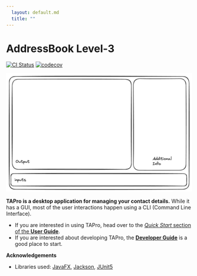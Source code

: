 ```yaml
---
  layout: default.md
  title: ""
---
```


# AddressBook Level-3

[![CI Status](https://github.com/AY2324S2-CS2103T-F13-1/tp/workflows/Java%20CI/badge.svg)](https://github.com/se-edu/addressbook-level3/actions)
[![codecov](https://codecov.io/gh/AY2324S2-CS2103T-F13-1/tp/branch/master/graph/badge.svg)](https://codecov.io/gh/se-edu/addressbook-level3)

![Ui](images/Ui.png)

**TAPro is a desktop application for managing your contact details.** While it has a GUI, most of the user interactions happen using a CLI (Command Line Interface).

* If you are interested in using TAPro, head over to the [_Quick Start_ section of the **User Guide**](UserGuide.html#quick-start).
* If you are interested about developing TAPro, the [**Developer Guide**](DeveloperGuide.html) is a good place to start.


**Acknowledgements**

* Libraries used: [JavaFX](https://openjfx.io/), [Jackson](https://github.com/FasterXML/jackson), [JUnit5](https://github.com/junit-team/junit5)
